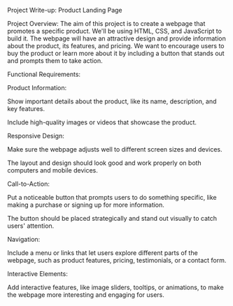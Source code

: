 Project Write-up: Product Landing Page 

 

Project Overview: The aim of this project is to create a webpage that promotes a specific product. We'll be using HTML, CSS, and JavaScript to build it. The webpage will have an attractive design and provide information about the product, its features, and pricing. We want to encourage users to buy the product or learn more about it by including a button that stands out and prompts them to take action. 

  

Functional Requirements: 

  

Product Information: 

  

Show important details about the product, like its name, description, and key features. 

  

Include high-quality images or videos that showcase the product. 

  

Responsive Design: 

  

Make sure the webpage adjusts well to different screen sizes and devices. 

  

The layout and design should look good and work properly on both computers and mobile devices. 

  

Call-to-Action: 

  

Put a noticeable button that prompts users to do something specific, like making a purchase or signing up for more information. 

  

The button should be placed strategically and stand out visually to catch users' attention. 

  

Navigation: 

  

Include a menu or links that let users explore different parts of the webpage, such as product features, pricing, testimonials, or a contact form. 

  

Interactive Elements: 

  

Add interactive features, like image sliders, tooltips, or animations, to make the webpage more interesting and engaging for users. 
